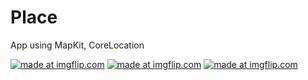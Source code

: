 # Place
App using MapKit, CoreLocation


<a href="https://imgflip.com/gif/2hyoay"><img src="https://i.imgflip.com/2hyoay.gif" title="made at imgflip.com"/></a>
<a href="https://imgflip.com/gif/2hyoe6"><img src="https://i.imgflip.com/2hyoe6.gif" title="made at imgflip.com"/></a>
<a href="https://imgflip.com/gif/2hyog7"><img src="https://i.imgflip.com/2hyog7.gif" title="made at imgflip.com"/></a>
